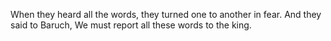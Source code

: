 When they heard all the words, they turned one to another in fear. And they said to Baruch, We must report all these words to the king.

